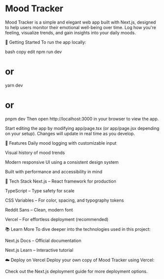 # Mood Tracker

Mood Tracker is a simple and elegant web app built with Next.js, designed to help users monitor their emotional well-being over time. Log how you're feeling, visualize trends, and gain insights into your daily moods.

🚀 Getting Started
To run the app locally:

bash
copy
edit
npm run dev
# or
yarn dev
# or
pnpm dev
Then open http://localhost:3000 in your browser to view the app.

Start editing the app by modifying app/page.tsx (or app/page.jsx depending on your setup). Changes will update in real time as you develop.

🧠 Features
Daily mood logging with customizable input

Visual history of mood trends

Modern responsive UI using a consistent design system

Built with performance and accessibility in mind

🧰 Tech Stack
Next.js – React framework for production

TypeScript – Type safety for scale

CSS Variables – For color, spacing, and typography tokens

Reddit Sans – Clean, modern font

Vercel – For effortless deployment (recommended)

📚 Learn More
To dive deeper into the technologies used in this project:

Next.js Docs – Official documentation

Next.js Learn – Interactive tutorial

☁️ Deploy on Vercel
Deploy your own copy of Mood Tracker using Vercel:


Check out the Next.js deployment guide for more deployment options.